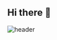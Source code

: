 ## Hi there 👋
![header](https://capsule-render.vercel.app/api?type=venom&color=#F08080&height=300&section=header&text=capsule%20render&fontSize=90)
<!--
**00-Hye-Eun-00/00-Hye-Eun-00** is a ✨ _special_ ✨ repository because its `README.md` (this file) appears on your GitHub profile.

Here are some ideas to get you started:

- 🔭 I’m currently working on ...
- 🌱 I’m currently learning ...
- 👯 I’m looking to collaborate on ...
- 🤔 I’m looking for help with ...
- 💬 Ask me about ...
- 📫 How to reach me: ...
- 😄 Pronouns: ...
- ⚡ Fun fact: ...
-->
